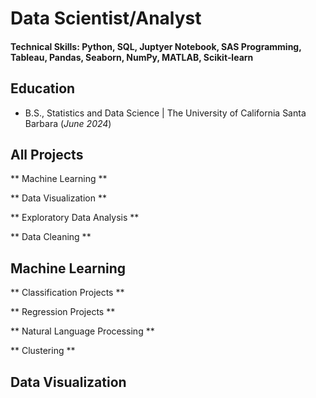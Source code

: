 # Data Scientist/Analyst

#### Technical Skills: Python, SQL, Juptyer Notebook, SAS Programming, Tableau, Pandas, Seaborn, NumPy, MATLAB, Scikit‑learn

## Education			        		
- B.S., Statistics and Data Science | The University of California Santa Barbara (_June 2024_)


## All Projects
** Machine Learning **

** Data Visualization **

** Exploratory Data Analysis **

** Data Cleaning **


## Machine Learning
** Classification Projects **

** Regression Projects **

** Natural Language Processing **

** Clustering **


## Data Visualization

